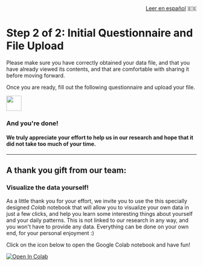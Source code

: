 <div style="text-align: right"><a href="https://delaiglesialab.github.io/DigitalRhythmsProject/es/3_Questionnaires_es.html"> Leer en español</a> 🇪🇸 </div>

# Step 2 of 2: Initial Questionnaire and File Upload

Please make sure you have correctly obtained your data file, and that you have already viewed its contents, and that are comfortable with sharing it before moving forward.

Once you are ready, fill out the following questionnaire and upload your file.

<a href="https://docs.google.com/forms/d/e/1FAIpQLSeIQYIY86QNn_xtLaC0bZqhhGSvP-K3Q3cimaK_ILCEBKxoWA/viewform" target="_blank"><img src="https://www.google.com/images/about/forms-icon.svg" height="40" width="40"></a>

### And you're done!
#### We truly appreciate your effort to help us in our research and hope that it did not take too much of your time.


<hr>

## A **thank you** gift from our team:

### Visualize the data yourself!

As a little thank you for your effort, we invite you to use the this specially designed *Colab* notebook that will allow you to visualize your own data in just a few clicks, and help you learn some interesting things about yourself and your daily patterns. This is not linked to our research in any way, and you won't have to provide any data. Everything can be done on your own end, for your personal enjoyment :)

Click on the icon below to open the Google Colab notebook and have fun!

[![Open In Colab](https://colab.research.google.com/assets/colab-badge.svg)](https://colab.research.google.com/github/invisilico/Tutorial-Notebooks/blob/main/DataVizTool.ipynb)
